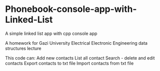 # Phonebook-console-app-with-Linked-List
A simple linked list app with cpp console app

A homework for Gazi University Electrical Electronic Engineering data structures lecture

This code can: 
Add  new contacts 
List all contact 
Search - delete and edit contacts
Export contacts to txt file
Import contacts from txt file

